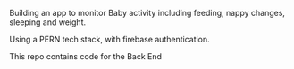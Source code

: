 Building an app to monitor Baby activity including feeding, nappy changes, sleeping and weight. 

Using a PERN tech stack, with firebase authentication.

This repo contains code for the Back End
